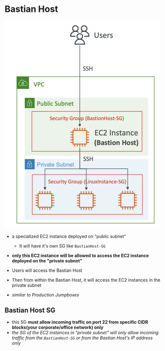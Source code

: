 
# Bastian Host
![image](../../img/Pasted_image_20240430165508.png)

- a specialized EC2 instance deployed on "public subnet"
	- It will have it's own SG like `BastianHost-SG`

- **only this EC2 instance will be allowed to access the EC2 instance deployed on the "private subnet"**
- Users will access the Bastian Host
- Then from within the Bastian Host, it will access the EC2 instances in the private subnet
- *similar to Production Jumpboxes*

## Bastian Host SG

- this SG **must allow incoming traffic on port 22 from specific CIDR blocks(your corporate/office network) only** 
- *the SG of the EC2 instances in "private subnet" will only allow incoming traffic from the `BastianHost-SG` or from the Bastian Host's IP address only* 
